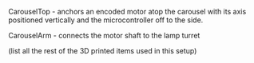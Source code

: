 CarouselTop - anchors an encoded motor atop the carousel with its axis positioned vertically and the microcontroller off to the side.

CarouselArm - connects the motor shaft to the lamp turret

(list all the rest of the 3D printed items used in this setup)
